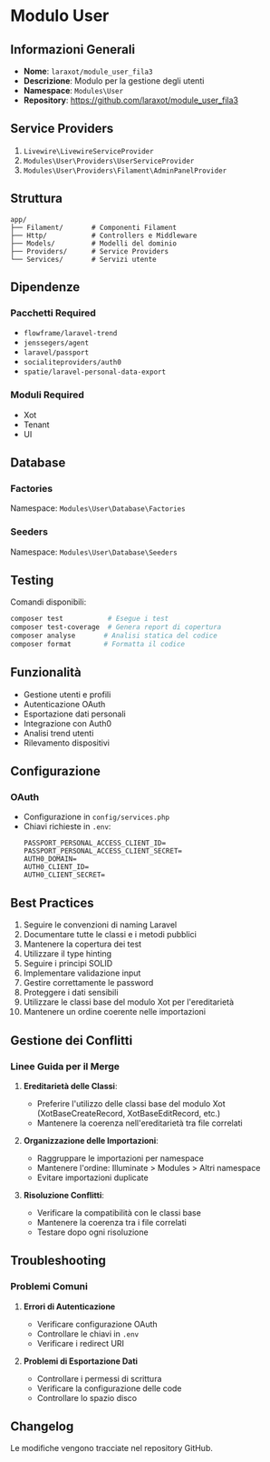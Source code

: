 # Modulo User

## Informazioni Generali
- **Nome**: `laraxot/module_user_fila3`
- **Descrizione**: Modulo per la gestione degli utenti
- **Namespace**: `Modules\User`
- **Repository**: https://github.com/laraxot/module_user_fila3

## Service Providers
1. `Livewire\LivewireServiceProvider`
2. `Modules\User\Providers\UserServiceProvider`
3. `Modules\User\Providers\Filament\AdminPanelProvider`

## Struttura
```
app/
├── Filament/       # Componenti Filament
├── Http/           # Controllers e Middleware
├── Models/         # Modelli del dominio
├── Providers/      # Service Providers
└── Services/       # Servizi utente
```

## Dipendenze
### Pacchetti Required
- `flowframe/laravel-trend`
- `jenssegers/agent`
- `laravel/passport`
- `socialiteproviders/auth0`
- `spatie/laravel-personal-data-export`

### Moduli Required
- Xot
- Tenant
- UI

## Database
### Factories
Namespace: `Modules\User\Database\Factories`

### Seeders
Namespace: `Modules\User\Database\Seeders`

## Testing
Comandi disponibili:
```bash
composer test           # Esegue i test
composer test-coverage  # Genera report di copertura
composer analyse       # Analisi statica del codice
composer format        # Formatta il codice
```

## Funzionalità
- Gestione utenti e profili
- Autenticazione OAuth
- Esportazione dati personali
- Integrazione con Auth0
- Analisi trend utenti
- Rilevamento dispositivi

## Configurazione
### OAuth
- Configurazione in `config/services.php`
- Chiavi richieste in `.env`:
  ```
  PASSPORT_PERSONAL_ACCESS_CLIENT_ID=
  PASSPORT_PERSONAL_ACCESS_CLIENT_SECRET=
  AUTH0_DOMAIN=
  AUTH0_CLIENT_ID=
  AUTH0_CLIENT_SECRET=
  ```

## Best Practices
1. Seguire le convenzioni di naming Laravel
2. Documentare tutte le classi e i metodi pubblici
3. Mantenere la copertura dei test
4. Utilizzare il type hinting
5. Seguire i principi SOLID
6. Implementare validazione input
7. Gestire correttamente le password
8. Proteggere i dati sensibili
9. Utilizzare le classi base del modulo Xot per l'ereditarietà
10. Mantenere un ordine coerente nelle importazioni

## Gestione dei Conflitti
### Linee Guida per il Merge
1. **Ereditarietà delle Classi**:
   - Preferire l'utilizzo delle classi base del modulo Xot (XotBaseCreateRecord, XotBaseEditRecord, etc.)
   - Mantenere la coerenza nell'ereditarietà tra file correlati

2. **Organizzazione delle Importazioni**:
   - Raggruppare le importazioni per namespace
   - Mantenere l'ordine: Illuminate > Modules > Altri namespace
   - Evitare importazioni duplicate

3. **Risoluzione Conflitti**:
   - Verificare la compatibilità con le classi base
   - Mantenere la coerenza tra i file correlati
   - Testare dopo ogni risoluzione

## Troubleshooting
### Problemi Comuni
1. **Errori di Autenticazione**
   - Verificare configurazione OAuth
   - Controllare le chiavi in `.env`
   - Verificare i redirect URI

2. **Problemi di Esportazione Dati**
   - Controllare i permessi di scrittura
   - Verificare la configurazione delle code
   - Controllare lo spazio disco

## Changelog
Le modifiche vengono tracciate nel repository GitHub. 